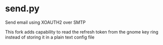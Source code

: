 send.py
=======

Send email using XOAUTH2 over SMTP

This fork adds capability to read the refresh token from the gnome key ring instead of storing it in a plain text config file
